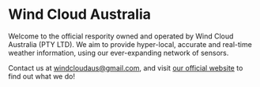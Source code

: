 # Wind Cloud Australia 
Welcome to the official respority owned and operated by Wind Cloud Australia (PTY LTD). We aim to provide hyper-local, accurate and real-time weather information, using our ever-expanding network of sensors.

Contact us at <windcloudaus@gmail.com>, and visit [our official website](http://windcloudaustralia.github.io/) to find out what we do!


